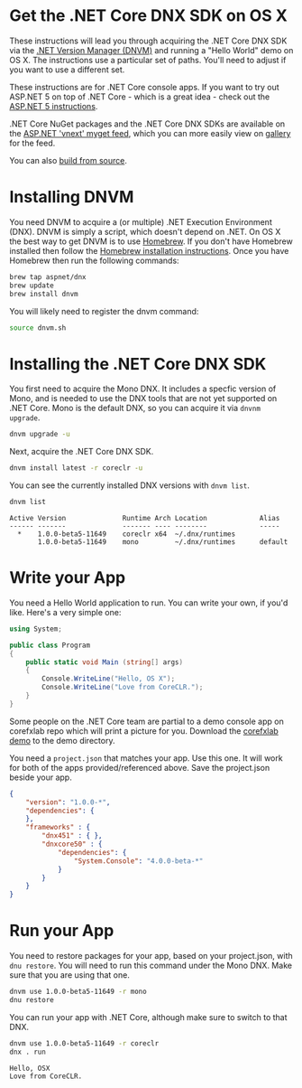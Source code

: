 Get the .NET Core DNX SDK on OS X
=================================

These instructions will lead you through acquiring the .NET Core DNX SDK via the [.NET Version Manager (DNVM)](https://github.com/aspnet/dnvm)  and running a "Hello World" demo on OS X. The instructions use a particular set of paths. You'll need to adjust if you want to use a different set.

These instructions are for .NET Core console apps. If you want to try out ASP.NET 5 on top of .NET Core - which is a great idea - check out the [ASP.NET 5 instructions](https://github.com/aspnet/home).

.NET Core NuGet packages and the .NET Core DNX SDKs are available on the [ASP.NET 'vnext' myget feed](https://www.myget.org/F/aspnetvnext), which you can more easily view on [gallery](https://www.myget.org/gallery/aspnetvnext) for the feed.

You can also [build from source](../building/osx-instructions.md). 

Installing DNVM
===============

You need DNVM to acquire a (or multiple) .NET Execution Environment (DNX). DNVM is simply a script, which doesn't depend on .NET. On OS X the best way to get DNVM is to use [Homebrew](http://www.brew.sh). If you don't have Homebrew installed then follow the [Homebrew installation instructions](http://www.brew.sh). Once you have Homebrew then run the following commands:

```sh
brew tap aspnet/dnx
brew update
brew install dnvm
```

You will likely need to register the dnvm command:

```sh
source dnvm.sh
```

Installing the .NET Core DNX SDK
================================

You first need to acquire the Mono DNX. It includes a specfic version of Mono, and is needed to use the DNX tools that are not yet supported on .NET Core. Mono is the default DNX, so you can acquire it via `dnvnm upgrade`.

```sh
dnvm upgrade -u
```

Next, acquire the .NET Core DNX SDK.

```sh
dnvm install latest -r coreclr -u
```

You can see the currently installed DNX versions with `dnvm list`.

```sh
dnvm list
```

```
Active Version              Runtime Arch Location             Alias
------ -------              ------- ---- --------             -----
  *    1.0.0-beta5-11649    coreclr x64  ~/.dnx/runtimes
       1.0.0-beta5-11649    mono         ~/.dnx/runtimes      default
```

Write your App
==============

You need a Hello World application to run. You can write your own, if you'd like. Here's a very simple one:

```csharp
using System;

public class Program
{
    public static void Main (string[] args)
    {
        Console.WriteLine("Hello, OS X");
        Console.WriteLine("Love from CoreCLR.");
    }
}
```

Some people on the .NET Core team are partial to a demo console app on corefxlab repo which will print a picture for you. Download the [corefxlab demo](https://raw.githubusercontent.com/dotnet/corefxlab/master/demos/CoreClrConsoleApplications/HelloWorld/HelloWorld.cs) to the demo directory.

You need a `project.json` that matches your app. Use this one. It will work for both of the apps provided/referenced above. Save the project.json beside your app.

```json
{
    "version": "1.0.0-*",
    "dependencies": {
    },
    "frameworks" : {
        "dnx451" : { },
        "dnxcore50" : {
            "dependencies": {
                "System.Console": "4.0.0-beta-*"
            }
        }
    }
}
```

Run your App
============

You need to restore packages for your app, based on your project.json, with `dnu restore`. You will need to run this command under the Mono DNX. Make sure that you are using that one.

```sh
dnvm use 1.0.0-beta5-11649 -r mono
dnu restore
```

You can run your app with .NET Core, although make sure to switch to that DNX.

```sh
dnvm use 1.0.0-beta5-11649 -r coreclr
dnx . run
```
```
Hello, OSX
Love from CoreCLR.
```
